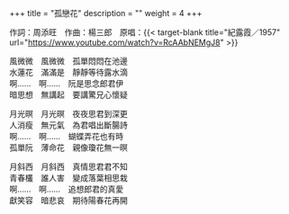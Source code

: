 +++
title = "孤戀花"
description = ""
weight = 4
+++

作詞：周添旺　作曲：楊三郎　原唱：{{< target-blank title="紀露霞／1957" url="https://www.youtube.com/watch?v=RcAAbNEMgJ8" >}}

風微微　風微微　孤單悶悶在池邊  
水蓮花　滿滿是　靜靜等待露水滴  
啊……　啊……　阮是思念郎君伊  
暗思想　無講起　要講驚兄心懷疑  

月光暝　月光暝　夜夜思君到深更  
人消瘦　無元氣　為君唱出斷腸詩  
啊……　啊……　蝴蝶弄花也有時  
孤單阮　薄命花　親像瓊花無一暝  

月斜西　月斜西　真情思君君不知  
青春欉　誰人害　變成落葉相思栽  
啊……　啊……　追想郎君的真愛  
獻笑容　暗悲哀　期待陽春花再開  

